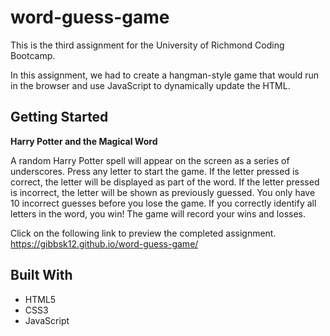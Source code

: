 # word-guess-game
This is the third assignment for the University of Richmond Coding Bootcamp.

In this assignment, we had to create a hangman-style game that would run in the browser and use JavaScript to dynamically update the HTML.

## Getting Started
**Harry Potter and the Magical Word**

A random Harry Potter spell will appear on the screen as a series of underscores. Press any letter to start the game. If the letter pressed is correct, the letter will be displayed as part of the word. If the letter pressed is incorrect, the letter will be shown as previously guessed. You only have 10 incorrect guesses before you lose the game. If you correctly identify all letters in the word, you win! The game will record your wins and losses. 

Click on the following link to preview the completed assignment.
https://gibbsk12.github.io/word-guess-game/

## Built With

* HTML5
* CSS3
* JavaScript 





